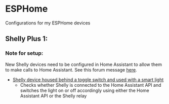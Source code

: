# ESPHome
Configurations for my ESPHome devices

## Shelly Plus 1:
### Note for setup:
New Shelly devices need to be configured in Home Assistant to allow them to make calls to Home Assistant.  See this forum message [here](https://community.home-assistant.io/t/home-assistant-rejecting-a-esphome-homeassistant-service/604085).

  - [Shelly device housed behind a toggle switch and used with a smart light](https://github.com/shaftspanner/esphome/tree/main/shelly_plus_1_with_smart_light)
    - Checks whether Shelly is connected to the Home Assistant API and switches the light on or off accordingly using either the Home Assistant API or the Shelly relay
